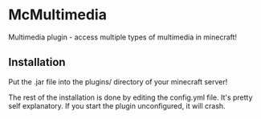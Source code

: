 # McMultimedia
Multimedia plugin - access multiple types of multimedia in minecraft!

## Installation
Put the .jar file into the plugins/ directory of your minecraft server!

The rest of the installation is done by editing the config.yml file. It's pretty self explanatory. If you start the plugin unconfigured, it will crash.

